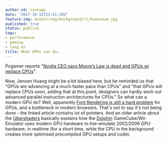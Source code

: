 ```yaml
---
author-id: isotopp
date: "2017-10-12T23:51:20Z"
feature-img: assets/img/background/rijksmuseum.jpg
published: true
status: publish
tags:
- performance
- gaming
- lang_en
title: What GPUs can do…
---
```

Pcgamer reports "[Nvidia CEO says Moore’s Law is dead and GPUs wi replace CPUs](http://www.pcgamer.com/nvidia-ceo-says-moores-law-is-dead-and-gpus-will-replace-cpus/)".

Now, Jensen Huang might be a bit biased here, but he reminded us that "GPUs
are advancing at a much faster pace than CPUs" and "that GPUs will replace
CPUs soon, adding that at this point, designers can hardly work out advanced
parallel instruction architectures for CPUs." So what can a modern GPU do?
Well, apparently [Font Rendering is still a hard problem](https://aras-p.info/blog/2017/02/15/Font-Rendering-is-Getting-Interesting/)
for GPUs, and a bottleneck in modern browsers. That's not to say it's not
being done - the linked article contains lot of pointers. And an older
article about the
[Ubershaders](https://dolphin-emu.org/blog/2017/07/30/ubershaders/)
basically explains how the
[Dolphin](https://de.wikipedia.org/wiki/Dolphin_(Emulator))
GameCube/Wii-Emulator uses modern GPU hardware to live-emulate 2002/2006 GPU
hardware, in realtime (for a short time, while the CPU in the background
creates more optimised precompiled GPU setups and code).
